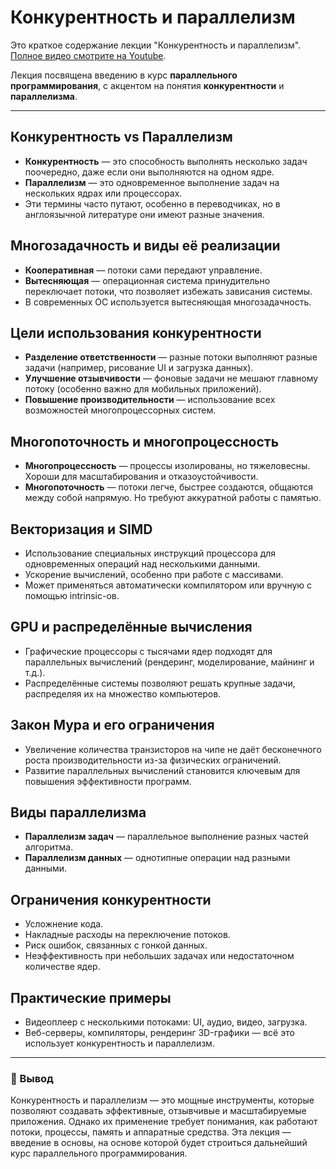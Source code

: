 # Конкурентность и параллелизм

Это краткое содержание лекции "Конкурентность и параллелизм".
[Полное видео смотрите на Youtube](https://youtu.be/ZWfpmuOjP6c?si=gJn64fe4PoFHSVQV).

Лекция посвящена введению в курс **параллельного программирования**, с акцентом на понятия **конкурентности** и **параллелизма**.

---

## Конкурентность vs Параллелизм

- **Конкурентность** — это способность выполнять несколько задач поочередно, даже если они выполняются на одном ядре.
- **Параллелизм** — это одновременное выполнение задач на нескольких ядрах или процессорах.
- Эти термины часто путают, особенно в переводчиках, но в англоязычной литературе они имеют разные значения.

## Многозадачность и виды её реализации

- **Кооперативная** — потоки сами передают управление.
- **Вытесняющая** — операционная система принудительно переключает потоки, что позволяет избежать зависания системы.
- В современных ОС используется вытесняющая многозадачность.

## Цели использования конкурентности

- **Разделение ответственности** — разные потоки выполняют разные задачи (например, рисование UI и загрузка данных).
- **Улучшение отзывчивости** — фоновые задачи не мешают главному потоку (особенно важно для мобильных приложений).
- **Повышение производительности** — использование всех возможностей многопроцессорных систем.

## Многопоточность и многопроцессность

- **Многопроцессность** — процессы изолированы, но тяжеловесны. Хороши для масштабирования и отказоустойчивости.
- **Многопоточность** — потоки легче, быстрее создаются, общаются между собой напрямую. Но требуют аккуратной работы с памятью.

## Векторизация и SIMD

- Использование специальных инструкций процессора для одновременных операций над несколькими данными.
- Ускорение вычислений, особенно при работе с массивами.
- Может применяться автоматически компилятором или вручную с помощью intrinsic-ов.

## GPU и распределённые вычисления

- Графические процессоры с тысячами ядер подходят для параллельных вычислений (рендеринг, моделирование, майнинг и т.д.).
- Распределённые системы позволяют решать крупные задачи, распределяя их на множество компьютеров.

## Закон Мура и его ограничения

- Увеличение количества транзисторов на чипе не даёт бесконечного роста производительности из-за физических ограничений.
- Развитие параллельных вычислений становится ключевым для повышения эффективности программ.

## Виды параллелизма

- **Параллелизм задач** — параллельное выполнение разных частей алгоритма.
- **Параллелизм данных** — однотипные операции над разными данными.

## Ограничения конкурентности

- Усложнение кода.
- Накладные расходы на переключение потоков.
- Риск ошибок, связанных с гонкой данных.
- Неэффективность при небольших задачах или недостаточном количестве ядер.

## Практические примеры

- Видеоплеер с несколькими потоками: UI, аудио, видео, загрузка.
- Веб-серверы, компиляторы, рендеринг 3D-графики — всё это использует конкурентность и параллелизм.

---

### 📌 Вывод

Конкурентность и параллелизм — это мощные инструменты, которые позволяют создавать эффективные,
отзывчивые и масштабируемые приложения.
Однако их применение требует понимания, как работают потоки, процессы, память и аппаратные средства.
Эта лекция — введение в основы, на основе которой будет строиться дальнейший курс параллельного программирования.
